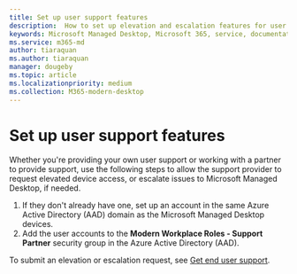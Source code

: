 ```yaml
---
title: Set up user support features
description:  How to set up elevation and escalation features for user support
keywords: Microsoft Managed Desktop, Microsoft 365, service, documentation
ms.service: m365-md
author: tiaraquan
ms.author: tiaraquan
manager: dougeby
ms.topic: article
ms.localizationpriority: medium
ms.collection: M365-modern-desktop
---
```


# Set up user support features

Whether you're providing your own user support or working with a partner to provide support, use the following steps to allow the support provider to request elevated device access, or escalate issues to Microsoft Managed Desktop, if needed.

1. If they don't already have one, set up an account in the same Azure Active Directory (AAD) domain as the Microsoft Managed Desktop devices.
1. Add the user accounts to the **Modern Workplace Roles - Support Partner** security group in the Azure Active Directory (AAD).

To submit an elevation or escalation request, see [Get end user support](../operate/end-user-support.md#submit-an-elevation-or-escalation-request).

<!--when available, add link to downloadable articles at DLC-->
